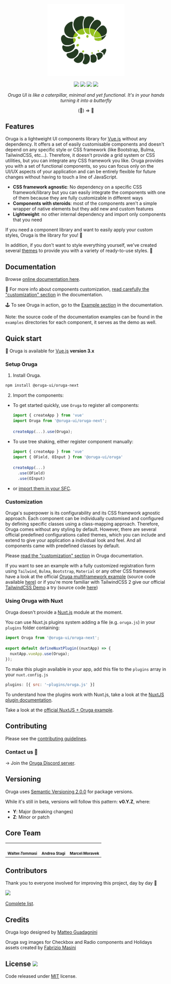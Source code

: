 <p align="center">
    <a href="https://oruga-ui.com">
        <img width="240" src="https://github.com/oruga-ui/oruga/raw/master/packages/docs/public/logo.png" />
    </a>
</p>

<p align="center">
    <a href="https://www.npmjs.com/package/@oruga-ui/oruga-next"><img src="https://img.shields.io/npm/v/@oruga-ui/oruga-next.svg?logo=npm" /></a>
    <a href="https://www.npmjs.com/package/@oruga-ui/oruga-next"><img src="https://img.shields.io/npm/dt/@oruga-ui/oruga-next.svg" /></a>
    <a href="https://github.com/oruga-ui/oruga/actions"><img src="https://github.com/oruga-ui/oruga/actions/workflows/build.yml/badge.svg" /><a>
    <a href="https://discord.gg/RuKuBYN"><img src="https://img.shields.io/badge/chat-on%20discord-7289DA.svg?logo=discord" /></a>
</p>

<p align="center">
  <i>Oruga UI is like a caterpillar, minimal and yet functional. It's in your hands turning it into a butterfly</i>
</p>

<p align="center">
(🐛) => 🦋
</p>


## Features

Oruga is a lightweight UI components library for [Vue.js](https://vuejs.org/) without any dependency.
It offers a set of easily customisable components and doesn't depend on any specific style or CSS framework (like Bootstrap, Bulma, TailwindCSS, etc...). Therefore, it doesn't provide a grid system or CSS utilities, but you can integrate any CSS framework you like.
Oruga provides you with a set of functional components, so you can focus only on the UI/UX aspects of your application and can be entirely flexible for future changes without having to touch a line of JavaScript.

* **CSS framework agnostic**: No dependency on a specific CSS framework/library but you can easily integrate the components with one of them because they are fully customizable in different ways
* **Components with steroids**: most of the components aren't a simple wrapper of native elements but they add new and custom features
* **Lightweight**: no other internal dependency and import only components that you need

If you need a component library and want to easily apply your custom styles, Oruga is the library for you! 🐛

In addition, if you don't want to style everything yourself, we've created several [themes](https://oruga-ui.com/documentation/themes.html) to provide you with a variety of ready-to-use styles. 🦋

## Documentation

Browse [online documentation here](https://oruga-ui.com/documentation/).

💅 For more info about components customization, [read carefully the "customization" section](https://oruga-ui.com/documentation/customisation.html) in the documentation.

🕹 To see Oruga in action, go to the [Example section](https://oruga-ui.com/documentation/#examples) in the documentation.

Note: the source code of the documentation examples can be found in the `examples` directories for each component, it serves as the demo as well.

## Quick start

🐛 Oruga is available for [Vue.js](https://vuejs.org/) **version 3.x** 

### Setup Oruga

1. Install Oruga.

```bash
npm install @oruga-ui/oruga-next
```

2. Import the components:

- To get started quickly, use `Oruga` to register all components:

    ```js
    import { createApp } from 'vue'
    import Oruga from '@oruga-ui/oruga-next';
    
    createApp(...).use(Oruga);
    ```

 - To use tree shaking, either register component manually:

    ```js
    import { createApp } from 'vue'
    import { OField, OInput } from '@oruga-ui/oruga'
    
    createApp(...)
      .use(OField)
      .use(OInput)
    ```
    
 - or [import them in your SFC](https://vuejs.org/guide/components/registration.html#local-registration).

### Customization

Oruga's superpower is its configurability and its CSS framework agnostic approach.
Each component can be individually customised and configured by defining specific classes using a class-mapping approach. Therefore, Oruga comes without any styling by default. However, there are several official predefined configurations called themes, which you can include and extend to give your application a individual look and feel. And all components came with predefined classes by default.

Please [read the "customization" section](https://oruga-ui.com/documentation/customisation.html) in Oruga documentation.

If you want to see an example with a fully customized registration form using `Tailwind`, `Bulma`, `Bootstrap`, `Material` or any other CSS framework have a look at the official [Oruga multiframework example](https://oruga-multiframework-demo.netlify.app/tailwind) (source code available [here](https://github.com/oruga-ui/demo-multiframework)) or if you're more familiar with TailwindCSS 2 give our official [TailwindCSS Demo](https://oruga-tailwindcss-demo.netlify.app/) a try (source code [here](https://github.com/oruga-ui/demo-tailwindcss))

### Using Oruga with Nuxt

Oruga doesn't provide a [Nuxt.js](https://nuxtjs.org) module at the moment.

You can use Nuxt.js plugins system adding a file (e.g. `oruga.js`) in your `plugins` folder containing:

```js
import Oruga from '@oruga-ui/oruga-next';

export default defineNuxtPlugin((nuxtApp) => {
  nuxtApp.vueApp.use(Oruga);
});
```

To make this plugin available in your app, add this file to the `plugins` array in your `nuxt.config.js`

```js
plugins: [{ src: '~plugins/oruga.js' }]
```

To understand how the plugins work with Nuxt.js, take a look at the [NuxtJS plugin documentation](https://nuxtjs.org/guides/configuration-glossary/configuration-plugins).

Take a look at the [official NuxtJS + Oruga example](https://github.com/oruga-ui/demo-nuxtjs).

## Contributing

Please see the [contributing guidelines](./.github/CONTRIBUTING.md).


### Contact us 👾

→ Join the [Oruga Discord server](https://discord.gg/RuKuBYN).


## Versioning

Oruga uses [Semantic Versioning 2.0.0](https://semver.org/spec/v2.0.0.html) for package versions.

While it's still in beta, versions will follow this pattern: **v0.Y.Z**, where:

* **Y**: Major (breaking changes)
* **Z**: Minor or patch

## Core Team

<table>
  <tr>
    <td align="center"><a href="https://twitter.com/walter_tommasi"><img src="https://avatars0.githubusercontent.com/u/8029488?v=4" width="80px;" alt=""/><br /><sub><b>Walter Tommasi</b></sub></a><br /></td>
    <td align="center"><a href="https://twitter.com/4stagi"><img src="https://avatars0.githubusercontent.com/u/537363?v=4" width="80px;" alt=""/><br /><sub><b>Andrea Stagi</b></sub></a><br /></td>
    <td align="center"><a href="https://github.com/mlmoravek"><img src="https://avatars0.githubusercontent.com/u/25961416?v=4" width="80px;" alt=""/><br /><sub><b>Marcel Moravek</b></sub></a><br /></td>
  </tr>
</table>

## Contributors
Thank you to everyone involved for improving this project, day by day 💚

<a href="https://github.com/oruga-ui/oruga">
  <img src="https://contrib.rocks/image?repo=oruga-ui/oruga"/>
</a>

[Complete list](CONTRIBUTORS.md).

## Credits

Oruga logo designed by [Matteo Guadagnini](mailto:matteoguadagnini67@gmail.com)

Oruga svg images for Checkbox and Radio components and Holidays assets created by [Fabrizio Masini](https://github.com/Nemesis19)

## License <a href="https://github.com/oruga-ui/oruga/blob/master/LICENSE"><img src="https://img.shields.io/npm/l/@oruga-ui/oruga.svg?logo=github" /></a>

Code released under [MIT](https://github.com/oruga-ui/oruga/blob/master/LICENSE) license.
